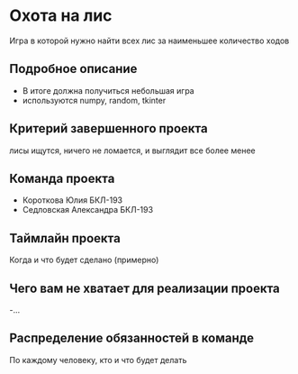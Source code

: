 # Охота на лис

Игра в которой нужно найти всех лис за наименьшее количество ходов

## Подробное описание

- В итоге должна получиться небольшая игра
- используются numpy, random, tkinter

## Критерий завершенного проекта

лисы ищутся, ничего не ломается, и выглядит все более менее

## Команда проекта

- Короткова Юлия БКЛ-193
- Седловская Александра БКЛ-193

## Таймлайн проекта

Когда и что будет сделано (примерно)

## Чего вам не хватает для реализации проекта

-...

## Распределение обязанностей в команде

По каждому человеку, кто и что будет делать
